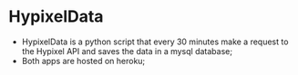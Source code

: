 # HypixelData

- HypixelData is a python script that every 30 minutes make a request to the Hypixel API and saves the data in a mysql database;
- Both apps are hosted on heroku;